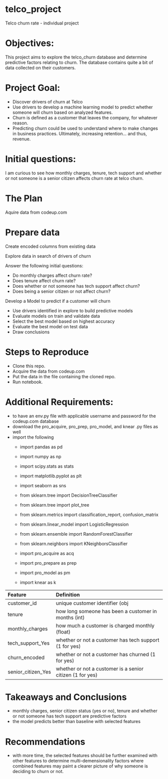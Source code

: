 # telco_project
Telco churn rate - individual project

# Objectives:

This project aims to explore the telco_churn database and determine predictive factors relating to churn. The database contains quite a bit of data collected on their customers. 

# Project Goal:

- Discover drivers of churn at Telco
- Use drivers to develop a machine learning model to predict whether someone will churn based on analyzed features.
- Churn is defined as a customer that leaves the company, for whatever reason.
- Predicting churn could be used to understand where to make changes in business practices. Ultimately, increasing retention... and thus, revenue.

# Initial questions:

I am curious to see how monthly charges, tenure, tech support and whether or not someone is a senior citizen affects churn rate at telco churn.

# The Plan

Aquire data from codeup.com

# Prepare data

Create encoded columns from existing data

Explore data in search of drivers of churn

Answer the following initial questions:
- Do monthly charges affect churn rate?
- Does tenure affect churn rate?
- Does whether or not someone has tech support affect churn?
- Does being a senior citizen or not affect churn?

Develop a Model to predict if a customer will churn

- Use drivers identified in explore to build predictive models
- Evaluate models on train and validate data
- Select the best model based on highest accuracy
- Evaluate the best model on test data
- Draw conclusions

# Steps to Reproduce

- Clone this repo.
- Acquire the data from codeup.com
- Put the data in the file containing the cloned repo.
- Run notebook.
# Additional Requirements:
- to have an env.py file with applicable username and password for the codeup.com database
- download the pro_acquire, pro_prep, pro_model, and knear .py files as well
- import the following
  - import pandas as pd
  - import numpy as np
  - import scipy.stats as stats

  - import matplotlib.pyplot as plt
  - import seaborn as sns

  - from sklearn.tree import DecisionTreeClassifier
  - from sklearn.tree import plot_tree
  - from sklearn.metrics import classification_report, confusion_matrix
  - from sklearn.linear_model import LogisticRegression
  - from sklearn.ensemble import RandomForestClassifier
  - from sklearn.neighbors import KNeighborsClassifier

  - import pro_acquire as acq
  - import pro_prepare as prep
  - import pro_model as pm
  - import knear as k

| Feature | Definition |
|:--------|:-----------|
|customer_id | unique customer identifier (obj|
|tenure| how long someone has been a customer in months (int)|
|monthly_charges| how much a customer is charged monthly (float)|
|tech_support_Yes| whether or not a customer has tech support (1 for yes)|
|churn_encoded| whether or not a customer has churned (1 for yes)|
|senior_citizen_Yes| whether or not a customer is a senior citizen (1 for yes)|

# Takeaways and Conclusions
- monthly charges, senior citizen status (yes or no), tenure and whether or not someone has tech support are predictive factors
- the model predicts better than baseline with selected features

# Recommendations
- with more time, the selected features should be further examined with other features to determine multi-demensionality factors where combined features may paint a clearer picture of why someone is deciding to churn or not.
